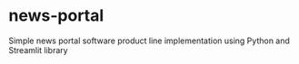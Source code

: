 # news-portal
Simple news portal software product line implementation using Python and Streamlit library

